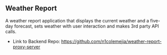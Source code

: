 ## Weather Report
A weather report application that displays the current weather and a five-day forecast, sets weather with user interaction and makes 3rd party API calls. 

- Link to Backend Repo: https://github.com/n1colemejia/weather-report-proxy-server

<img width="auto" alt="" src="https://github.com/n1colemejia/weather-report/assets/100858764/83e1ed1b-4923-4a6a-945b-2bf0112340f0">
